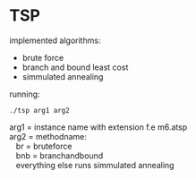 # TSP

implemented algorithms:
- brute force <br>
- branch and bound least cost <br>
- simmulated annealing <br>

running: 
```console
./tsp arg1 arg2
```

arg1 = instance name with extension f.e m6.atsp <br>
arg2 = methodname: <br>
&nbsp;&nbsp;&nbsp;br = bruteforce <br>
&nbsp;&nbsp;&nbsp;bnb = branchandbound <br>
&nbsp;&nbsp;&nbsp;everything else runs simmulated annealing <br>
